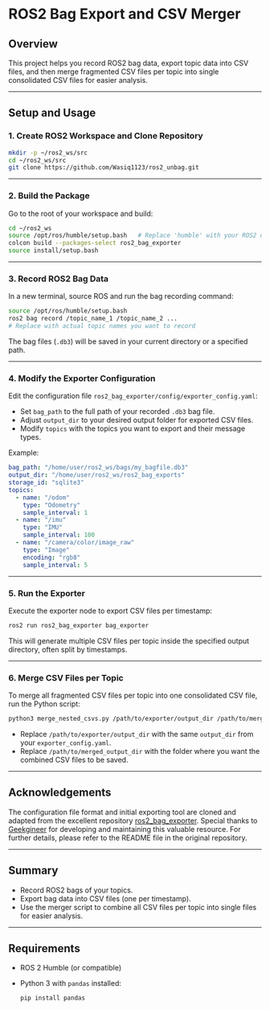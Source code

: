 
# ROS2 Bag Export and CSV Merger

## Overview

This project helps you record ROS2 bag data, export topic data into CSV files, and then merge fragmented CSV files per topic into single consolidated CSV files for easier analysis.

---

## Setup and Usage

### 1. Create ROS2 Workspace and Clone Repository

```bash
mkdir -p ~/ros2_ws/src
cd ~/ros2_ws/src
git clone https://github.com/Wasiq1123/ros2_unbag.git
````

---

### 2. Build the Package

Go to the root of your workspace and build:

```bash
cd ~/ros2_ws
source /opt/ros/humble/setup.bash   # Replace 'humble' with your ROS2 distro if different
colcon build --packages-select ros2_bag_exporter
source install/setup.bash
```

---

### 3. Record ROS2 Bag Data

In a new terminal, source ROS and run the bag recording command:

```bash
source /opt/ros/humble/setup.bash
ros2 bag record /topic_name_1 /topic_name_2 ... 
# Replace with actual topic names you want to record
```

The bag files (`.db3`) will be saved in your current directory or a specified path.

---

### 4. Modify the Exporter Configuration

Edit the configuration file `ros2_bag_exporter/config/exporter_config.yaml`:

* Set `bag_path` to the full path of your recorded `.db3` bag file.
* Adjust `output_dir` to your desired output folder for exported CSV files.
* Modify `topics` with the topics you want to export and their message types.

Example:

```yaml
bag_path: "/home/user/ros2_ws/bags/my_bagfile.db3"
output_dir: "/home/user/ros2_ws/ros2_bag_exports"
storage_id: "sqlite3"
topics:
  - name: "/odom"
    type: "Odometry"
    sample_interval: 1
  - name: "/imu"
    type: "IMU"
    sample_interval: 100
  - name: "/camera/color/image_raw"
    type: "Image"
    encoding: "rgb8"
    sample_interval: 5
```

---

### 5. Run the Exporter

Execute the exporter node to export CSV files per timestamp:

```bash
ros2 run ros2_bag_exporter bag_exporter
```

This will generate multiple CSV files per topic inside the specified output directory, often split by timestamps.

---

### 6. Merge CSV Files per Topic

To merge all fragmented CSV files per topic into one consolidated CSV file, run the Python script:

```bash
python3 merge_nested_csvs.py /path/to/exporter/output_dir /path/to/merged_output_dir
```

* Replace `/path/to/exporter/output_dir` with the same `output_dir` from your `exporter_config.yaml`.
* Replace `/path/to/merged_output_dir` with the folder where you want the combined CSV files to be saved.

---

## Acknowledgements

The configuration file format and initial exporting tool are cloned and adapted from the excellent repository [ros2\_bag\_exporter](https://github.com/Geekgineer/ros2_bag_exporter/blob/main/config/exporter_config.yaml).
Special thanks to [Geekgineer](https://github.com/Geekgineer) for developing and maintaining this valuable resource. For further details, please refer to the README file in the original repository.

---

## Summary

* Record ROS2 bags of your topics.
* Export bag data into CSV files (one per timestamp).
* Use the merger script to combine all CSV files per topic into single files for easier analysis.

---

## Requirements

* ROS 2 Humble (or compatible)
* Python 3 with `pandas` installed:

  ```bash
  pip install pandas
  ```
